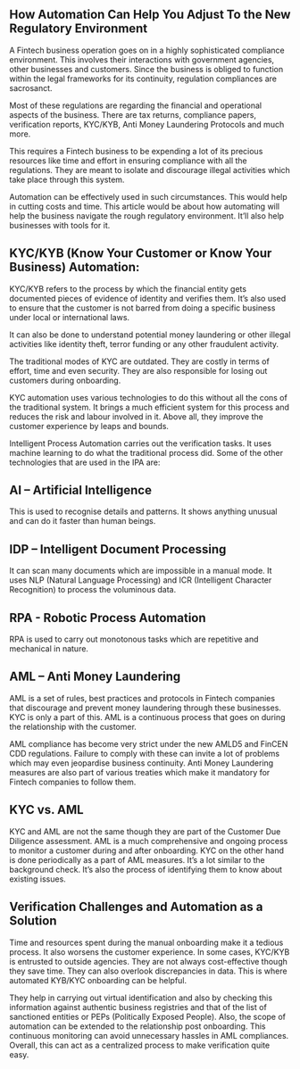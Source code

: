 ## How Automation Can Help You Adjust To the New Regulatory Environment

A Fintech business operation goes on in a highly sophisticated compliance environment. This involves their interactions with government agencies, other businesses and customers. Since the business is obliged to function within the legal frameworks for its continuity, regulation compliances are sacrosanct.

Most of these regulations are regarding the financial and operational aspects of the business. There are tax returns, compliance papers, verification reports, KYC/KYB, Anti Money Laundering Protocols and much more. 

This requires a Fintech business to be expending a lot of its precious resources like time and effort in ensuring compliance with all the regulations. They are meant to isolate and discourage illegal activities which take place through this system.

Automation can be effectively used in such circumstances. This would help in cutting costs and time. This article would be about how automating will help the business navigate the rough regulatory environment. It’ll also help businesses with tools for it.

## KYC/KYB (Know Your Customer or Know Your Business) Automation:

KYC/KYB refers to the process by which the financial entity gets documented pieces of evidence of identity and verifies them. It’s also used to ensure that the customer is not barred from doing a specific business under local or international laws. 

It can also be done to understand potential money laundering or other illegal activities like identity theft, terror funding or any other fraudulent activity. 

The traditional modes of KYC are outdated. They are costly in terms of effort, time and even security. They are also responsible for losing out customers during onboarding.

KYC automation uses various technologies to do this without all the cons of the traditional system. It brings a much efficient system for this process and reduces the risk and labour involved in it. Above all, they improve the customer experience by leaps and bounds.

Intelligent Process Automation carries out the verification tasks. It uses machine learning to do what the traditional process did. Some of the other technologies that are used in the IPA are:

## AI – Artificial Intelligence

This is used to recognise details and patterns. It shows anything unusual and can do it faster than human beings.

## IDP – Intelligent Document Processing

It can scan many documents which are impossible in a manual mode. It uses NLP (Natural Language Processing) and ICR (Intelligent Character Recognition) to process the voluminous data.

## RPA - Robotic Process Automation

RPA is used to carry out monotonous tasks which are repetitive and mechanical in nature. 

## AML – Anti Money Laundering

AML is a set of rules, best practices and protocols in Fintech companies that discourage and prevent money laundering through these businesses. KYC is only a part of this. AML is a continuous process that goes on during the relationship with the customer.

AML compliance has become very strict under the new AMLD5 and FinCEN CDD regulations. Failure to comply with these can invite a lot of problems which may even jeopardise business continuity.
Anti Money Laundering measures are also part of various treaties which make it mandatory for Fintech companies to follow them.

## KYC vs. AML

KYC and AML are not the same though they are part of the Customer Due Diligence assessment. AML is a much comprehensive and ongoing process to monitor a customer during and after onboarding. 
KYC on the other hand is done periodically as a part of AML measures. It’s a lot similar to the background check. It’s also the process of identifying them to know about existing issues.

## Verification Challenges and Automation as a Solution

Time and resources spent during the manual onboarding make it a tedious process. It also worsens the customer experience. In some cases, KYC/KYB is entrusted to outside agencies. They are not always cost-effective though they save time. They can also overlook discrepancies in data. This is where automated KYB/KYC onboarding can be helpful.

They help in carrying out virtual identification and also by checking this information against authentic business registries and that of the list of sanctioned entities or PEPs (Politically Exposed People). 
Also, the scope of automation can be extended to the relationship post onboarding. This continuous monitoring can avoid unnecessary hassles in AML compliances. Overall, this can act as a centralized process to make verification quite easy.
